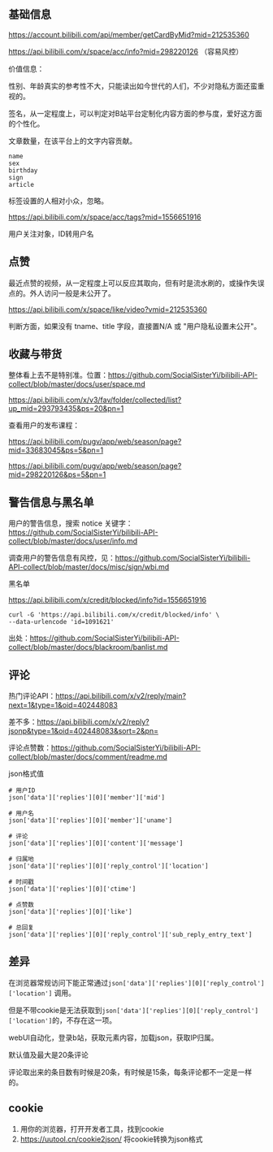 ## 基础信息

https://account.bilibili.com/api/member/getCardByMid?mid=212535360

https://api.bilibili.com/x/space/acc/info?mid=298220126    （容易风控）

价值信息：

性别、年龄真实的参考性不大，只能读出如今世代的人们，不少对隐私方面还蛮重视的。

签名，从一定程度上，可以判定对B站平台定制化内容方面的参与度，爱好这方面的个性化。

文章数量，在该平台上的文字内容贡献。

```
name
sex
birthday
sign
article
```

标签设置的人相对小众，忽略。

https://api.bilibili.com/x/space/acc/tags?mid=1556651916

用户关注对象，ID转用户名

## 点赞

最近点赞的视频，从一定程度上可以反应其取向，但有时是流水刷的，或操作失误点的。外人访问一般是未公开了。

https://api.bilibili.com/x/space/like/video?vmid=212535360

判断方面，如果没有 tname、title 字段，直接置N/A 或 "用户隐私设置未公开"。

## 收藏与带货

整体看上去不是特别准。位置：https://github.com/SocialSisterYi/bilibili-API-collect/blob/master/docs/user/space.md

https://api.bilibili.com/x/v3/fav/folder/collected/list?up_mid=293793435&ps=20&pn=1

查看用户的发布课程：

https://api.bilibili.com/pugv/app/web/season/page?mid=33683045&ps=5&pn=1

https://api.bilibili.com/pugv/app/web/season/page?mid=298220126&ps=5&pn=1

## 警告信息与黑名单

用户的警告信息，搜索 notice 关键字：https://github.com/SocialSisterYi/bilibili-API-collect/blob/master/docs/user/info.md

调查用户的警告信息有风控，见：https://github.com/SocialSisterYi/bilibili-API-collect/blob/master/docs/misc/sign/wbi.md

黑名单

https://api.bilibili.com/x/credit/blocked/info?id=1556651916

```
curl -G 'https://api.bilibili.com/x/credit/blocked/info' \
--data-urlencode 'id=1091621'
```

出处：https://github.com/SocialSisterYi/bilibili-API-collect/blob/master/docs/blackroom/banlist.md

## 评论

热门评论API：https://api.bilibili.com/x/v2/reply/main?next=1&type=1&oid=402448083

差不多：https://api.bilibili.com/x/v2/reply?jsonp&type=1&oid=402448083&sort=2&pn=

评论点赞数：https://github.com/SocialSisterYi/bilibili-API-collect/blob/master/docs/comment/readme.md

json格式值

```shell
# 用户ID
json['data']['replies'][0]['member']['mid']

# 用户名
json['data']['replies'][0]['member']['uname']

# 评论
json['data']['replies'][0]['content']['message']

# 归属地
json['data']['replies'][0]['reply_control']['location']

# 时间戳
json['data']['replies'][0]['ctime']

# 点赞数
json['data']['replies'][0]['like']

# 总回复
json['data']['replies'][0]['reply_control']['sub_reply_entry_text']
```

## 差异

在浏览器常规访问下能正常通过`json['data']['replies'][0]['reply_control']['location']` 调用。

但是不带cookie是无法获取到`json['data']['replies'][0]['reply_control']['location']`的，不存在这一项。

webUI自动化，登录b站，获取元素内容，加载json，获取IP归属。

默认值及最大是20条评论

评论取出来的条目数有时候是20条，有时候是15条，每条评论都不一定是一样的。

## cookie

1. 用你的浏览器，打开开发者工具，找到cookie
1. https://uutool.cn/cookie2json/ 将cookie转换为json格式

